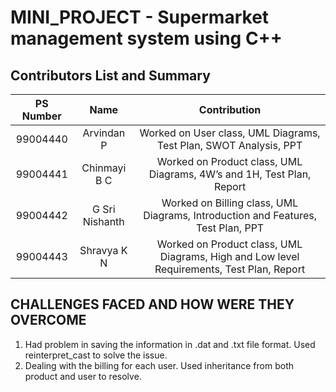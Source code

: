 # MINI_PROJECT - Supermarket management system using C++
## Contributors List and Summary
|**PS Number**|**Name**|**Contribution**|
|:--:|:--:|:--:|
|99004440|Arvindan P|Worked on User class, UML Diagrams, Test Plan, SWOT Analysis, PPT|
|99004441|	Chinmayi B C|Worked on Product class, UML Diagrams, 4W’s and 1H, Test Plan, Report|
|99004442|	G Sri Nishanth|Worked on Billing class, UML Diagrams, Introduction and Features, Test Plan, PPT|
|99004443	|Shravya K N|Worked on Product class, UML Diagrams, High and Low level Requirements, Test Plan, Report|

## CHALLENGES FACED AND HOW WERE THEY OVERCOME
1. Had problem in saving the information in .dat and .txt file format. Used reinterpret_cast to solve the issue.
2. Dealing with the billing for each user. Used inheritance from both product and user to resolve.
